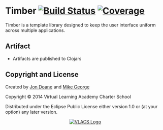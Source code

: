# Timber [![Build Status](http://img.shields.io/travis/vlacs/timber/master.svg)](https://travis-ci.org/vlacs/timber?branch=master) [![Coverage](http://img.shields.io/coveralls/vlacs/timber/master.svg)](http://coveralls.io/r/vlacs/timber)

Timber is a template library designed to keep the user interface uniform across multiple applications.

## Artifact

* Artifacts are published to Clojars

## Copyright and License

Created by [Jon Doane](http://github.com/jrdoane) and [Mike George](http://mikegeorge.org)

Copyright © 2014 Virtual Learning Academy Charter School

Distributed under the Eclipse Public License either version 1.0 or (at
your option) any later version.

<p align="center"><a href="http://vlacs.org/" target="_blank"><img src="http://vlacs.org/images/VLACS_logo_no_dep_website.png" alt="VLACS Logo"/></a></p>
